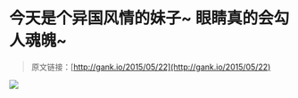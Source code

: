 # 今天是个异国风情的妹子~ 眼睛真的会勾人魂魄~

> 原文链接：[http://gank.io/2015/05/22](http://gank.io/2015/05/22)

![](http://ww1.sinaimg.cn/large/7a8aed7bgw1escs1cl4f5j20qo0jsn3m.jpg)

